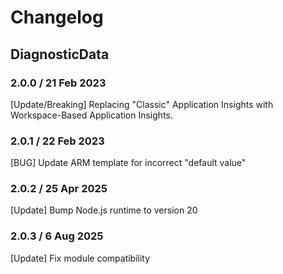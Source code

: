 # Changelog

## DiagnosticData
<!-- To add a new entry write: -->
<!-- ### version / full date -->
<!-- * [Update/Bug fix] message that describes the changes that you apply -->

### 2.0.0 / 21 Feb 2023
[Update/Breaking] Replacing "Classic" Application Insights with Workspace-Based Application Insights.

### 2.0.1 / 22 Feb 2023
[BUG] Update ARM template for incorrect "default value"

### 2.0.2 / 25 Apr 2025
[Update] Bump Node.js runtime to version 20

### 2.0.3 / 6 Aug 2025
[Update] Fix module compatibility
